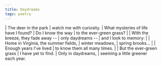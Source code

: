 ```yaml
---
title: Daydreams
tags: poetry
---
```


| The deer in the park
| watch me with curiosity.
| What mysteries of life have I found?
| Do I know the way
| to the ever-green grass?
|
| With the breeze, they fade away --
| only daydreams --
| and I look to memory:
|
| Home in Virginia, the summer fields,
| winter meadows,
| spring brooks...
|
| Enough years I've lived
| to know them all many times.
|
| But the ever-green grass
| I have yet to find.
| Only in daydreams,
| seeming a little greener each year.

